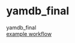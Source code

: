 # yamdb_final
yamdb_final<br>
[example workflow](https://github.com/sammirabyan/yamdb_final/actions/workflows/yamdb_workflow.yml/badge.svg)
